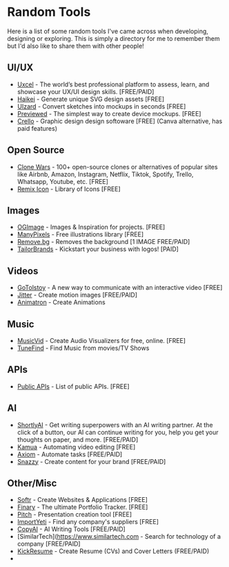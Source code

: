 # Random Tools
Here is a list of some random tools I've came across when developing, designing or exploring. This is simply a directory for me to remember them but I'd also like to share them with other people!

## UI/UX

* [Uxcel](https://uxcel.com/) - The world’s best professional platform to assess, learn, and showcase your UX/UI design skills. [FREE/PAID]
* [Haikei](https://haikei.app/) - Generate unique SVG design assets [FREE]
* [UIzard](https://uizard.io/) - Convert sketches into mockups in seconds [FREE]
* [Previewed](https://previewed.app/) - The simplest way to create device mockups. [FREE]
* [Crello](https://crello.com/) - Graphic design design softoware [FREE] (Canva alternative, has paid features)

## Open Source

* [Clone Wars](https://gourav.io/clone-wars) - 100+ open-source clones or alternatives of popular sites like Airbnb, Amazon, Instagram, Netflix, Tiktok, Spotify, Trello, Whatsapp, Youtube, etc. [FREE]
* [Remix Icon](https://remixicon.com/) - Library of Icons [FREE]

## Images

* [OGImage](https://www.ogimage.gallery/) - Images & Inspiration for projects. [FREE]
* [ManyPixels](https://www.manypixels.co/gallery) - Free illustrations library [FREE]
* [Remove.bg](https://www.remove.bg/) - Removes the background [1 IMAGE FREE/PAID]
* [TailorBrands](https://www.tailorbrands.com/) - Kickstart your business with logos! [PAID]

## Videos

* [GoTolstoy](https://www.gotolstoy.com/) - A new way to communicate with an interactive video [FREE]
* [Jitter](https://jitter.video/) - Create motion images [FREE/PAID]
* [Animatron](https://www.animatron.com/) - Create Animations

## Music

* [MusicVid](https://musicvid.org/) - Create Audio Visualizers for free, online. [FREE]
* [TuneFind](https://www.tunefind.com/) - Find Music from movies/TV Shows

## APIs

* [Public APIs](https://publicapis.sznm.dev/all) - List of public APIs. [FREE]

## AI

* [ShortlyAI](https://shortlyai.com/) - Get writing superpowers with an AI writing partner. At the click of a button, our AI can continue writing for you, help you get your thoughts on paper, and more. [FREE/PAID]
* [Kamua](https://kamua.com/) - Automating video editing [FREE]
* [Axiom](https://axiom.ai/) - Automate tasks [FREE/PAID]
* [Snazzy](https://snazzy.ai/) - Create content for your brand [FREE/PAID]


## Other/Misc

* [Softr](https://www.softr.io/) - Create Websites & Applications [FREE]
* [Finary](https://finary.eu/) - The ultimate Portfolio Tracker. [FREE]
* [Pitch](https://pitch.com/) - Presentation creation tool [FREE]
* [ImportYeti](https://www.importyeti.com/) - Find any company's suppliers [FREE]
* [CopyAI](https://www.copy.ai/) - AI Writing Tools [FREE/PAID]
* [SimilarTech](https://www.similartech.com - Search for technology of a company [FREE/PAID]
* [KickResume](https://www.kickresume.com/en/) - Create Resume (CVs) and Cover Letters (FREE/PAID)
* 
